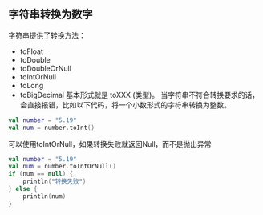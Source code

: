 ## 字符串转换为数字
字符串提供了转换方法：
- toFloat 
- toDouble 
- toDoubleOrNull 
- toIntOrNull 
- toLong 
- toBigDecimal
基本形式就是 toXXX (类型)。
当字符串不符合转换要求的话，会直接报错，比如以下代码，将一个小数形式的字符串转换为整数。
```kotlin
val number = "5.19"  
val num = number.toInt()
```
可以使用toIntOrNull，如果转换失败就返回Null，而不是抛出异常
```kotlin
val number = "5.19"  
val num = number.toIntOrNull()  
if (num == null) {  
    println("转换失败")  
} else {  
    println(num)  
}
```
